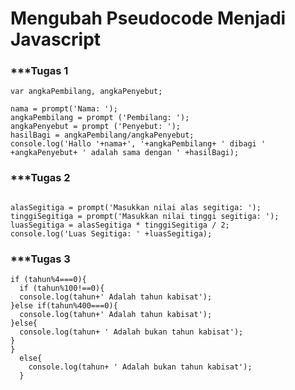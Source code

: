 <h1>Mengubah Pseudocode Menjadi Javascript </h1>

<h3>***Tugas 1</h3>


```var nama;
var angkaPembilang, angkaPenyebut;

nama = prompt('Nama: ');
angkaPembilang = prompt ('Pembilang: ');
angkaPenyebut = prompt ('Penyebut: ');
hasilBagi = angkaPembilang/angkaPenyebut;
console.log('Hallo '+nama+', '+angkaPembilang+ ' dibagi ' +angkaPenyebut+ ' adalah sama dengan ' +hasilBagi);
```
<h3>***Tugas 2</h3>


```var alasSegitiga, tinggiSegitiga, luasSegitiga;

alasSegitiga = prompt('Masukkan nilai alas segitiga: ');
tinggiSegitiga = prompt('Masukkan nilai tinggi segitiga: ');
luasSegitiga = alasSegitiga * tinggiSegitiga / 2;
console.log('Luas Segitiga: ' +luasSegitiga);
```
<h3>***Tugas 3</h3>


```var tahun = 1988;
if (tahun%4===0){
  if (tahun%100!==0){
  console.log(tahun+' Adalah tahun kabisat');
}else if(tahun%400===0){
  console.log(tahun+' Adalah tahun kabisat');
}else{
  console.log(tahun+ ' Adalah bukan tahun kabisat');
}
}
  else{
    console.log(tahun+ ' Adalah bukan tahun kabisat');
  }
```